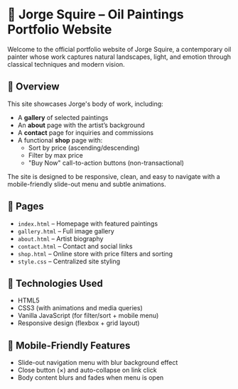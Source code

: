 # 🎨 Jorge Squire – Oil Paintings Portfolio Website

Welcome to the official portfolio website of Jorge Squire, a contemporary oil painter whose work captures natural landscapes, light, and emotion through classical techniques and modern vision.

## 🌟 Overview

This site showcases Jorge's body of work, including:
- A **gallery** of selected paintings
- An **about** page with the artist’s background
- A **contact** page for inquiries and commissions
- A functional **shop** page with:
  - Sort by price (ascending/descending)
  - Filter by max price
  - "Buy Now" call-to-action buttons (non-transactional)

The site is designed to be responsive, clean, and easy to navigate with a mobile-friendly slide-out menu and subtle animations.

## 📁 Pages

- `index.html` – Homepage with featured paintings
- `gallery.html` – Full image gallery
- `about.html` – Artist biography
- `contact.html` – Contact and social links
- `shop.html` – Online store with price filters and sorting
- `style.css` – Centralized site styling

## 🔧 Technologies Used

- HTML5
- CSS3 (with animations and media queries)
- Vanilla JavaScript (for filter/sort + mobile menu)
- Responsive design (flexbox + grid layout)

## 📱 Mobile-Friendly Features

- Slide-out navigation menu with blur background effect
- Close button (×) and auto-collapse on link click
- Body content blurs and fades when menu is open
